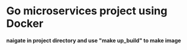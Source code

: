 # Go microservices project using Docker

#### naigate in project directory and use "make up_build" to make image 
